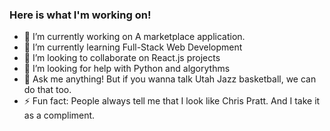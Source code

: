 ### Here is what I'm working on!


- 🔭 I’m currently working on A marketplace application.
- 🌱 I’m currently learning Full-Stack Web Development
- 👯 I’m looking to collaborate on React.js projects
- 🤔 I’m looking for help with Python and algorythms
- 💬 Ask me anything! But if you wanna talk Utah Jazz basketball, we can do that too.
- ⚡ Fun fact: People always tell me that I look like Chris Pratt. And I take it as a compliment.

